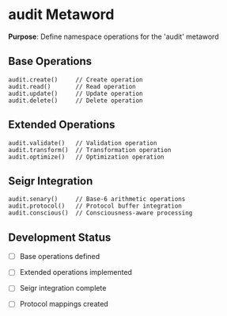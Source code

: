 # audit Metaword

**Purpose**: Define namespace operations for the 'audit' metaword

## Base Operations

```hyphos
audit.create()     // Create operation
audit.read()       // Read operation  
audit.update()     // Update operation
audit.delete()     // Delete operation
```

## Extended Operations

```hyphos
audit.validate()   // Validation operation
audit.transform()  // Transformation operation
audit.optimize()   // Optimization operation
```

## Seigr Integration

```hyphos
audit.senary()     // Base-6 arithmetic operations
audit.protocol()   // Protocol buffer integration
audit.conscious()  // Consciousness-aware processing
```

## Development Status

- [ ] Base operations defined
- [ ] Extended operations implemented  
- [ ] Seigr integration complete
- [ ] Protocol mappings created

